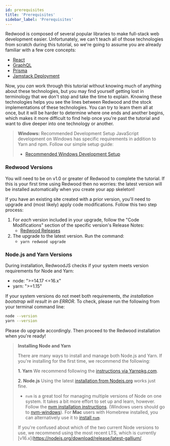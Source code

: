 ```yaml
---
id: prerequisites
title: 'Prerequisites'
sidebar_label: 'Prerequisites'
---
```


Redwood is composed of several popular libraries to make full-stack web development easier. Unfortunately, we can't teach all of those technologies from scratch during this tutorial, so we're going to assume you are already familiar with a few core concepts:

- [React](https://reactjs.org/)
- [GraphQL](https://graphql.org/)
- [Prisma](https://prisma.io/)
- [Jamstack Deployment](https://jamstack.org/)

Now, you *can* work through this tutorial without knowing much of anything about these technologies, but you may find yourself getting lost in terminology that we don't stop and take the time to explain. Knowing these technologies helps you see the lines between Redwood and the stock implementations of these technologies. You can try to learn them all at once, but it will be harder to determine where one ends and another begins, which makes it more difficult to find help once you're past the tutorial and want to dive deeper into one technology or another.

> **Windows:** Recommended Development Setup
> JavaScript development on Windows has specific requirements in addition to Yarn and npm. Follow our simple setup guide:
>
> - [Recommended Windows Development Setup](https://redwoodjs.com/cookbook/windows-development-setup)

### Redwood Versions

You will need to be on v1.0 or greater of Redwood to complete the tutorial. If this is your first time using Redwood then no worries: the latest version will be installed automatically when you create your app skeleton!

If you have an existing site created with a prior version, you'll need to upgrade and (most likely) apply code modifications. Follow this two step process:

1. For _each_ version included in your upgrade, follow the "Code Modifications" section of the specific version's Release Notes:
   - [Redwood Releases](https://github.com/redwoodjs/redwood/releases)
2. The upgrade to the latest version. Run the command:
   - `yarn redwood upgrade`

### Node.js and Yarn Versions

During installation, RedwoodJS checks if your system meets version requirements for Node and Yarn:

- node: ">=14.17 <=16.x"
- yarn: ">=1.15"

If your system versions do not meet both requirements, _the installation bootstrap will result in an ERROR._ To check, please run the following from your terminal command line:

```bash
node --version
yarn --version
```

Please do upgrade accordingly. Then proceed to the Redwood installation when you're ready!

> **Installing Node and Yarn**
>
> There are many ways to install and manage both Node.js and Yarn. If you're installing for the first time, we recommend the following:
>
> **1. Yarn**
> We recommend following the [instructions via Yarnpkg.com](https://classic.yarnpkg.com/en/docs/install/).
>
> **2. Node.js**
> Using the latest [installation from Nodejs.org](https://nodejs.org/en/) works just fine.
>
> - `nvm` is a great tool for managing multiple versions of Node on one system. It takes a bit more effort to set up and learn, however. Follow the [nvm installation instructions](https://github.com/nvm-sh/nvm#installing-and-updating). (Windows users should go to [nvm-windows](https://github.com/coreybutler/nvm-windows/releases)). For **Mac** users with Homebrew installed, you can alternatively use it to [install `nvm`](https://formulae.brew.sh/formula/nvm).
>
> If you're confused about which of the two current Node versions to use, we recommend using the most recent LTS, which is currently [v16.x](https://nodejs.org/download/release/latest-gallium/.
